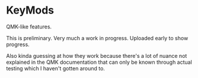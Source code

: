 # KeyMods
QMK-like features.

This is preliminary. Very much a work in progress. Uploaded early to show progress.

Also kinda guessing at how they work because there's a lot of nuance not explained in the QMK documentation that can only be known through actual testing which I haven't gotten around to.
